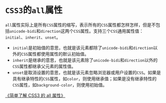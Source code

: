 # `CSS3`的`all`属性

`all`属性实际上是所有`CSS`属性的缩写，表示所有的`CSS`属性都怎样怎样，但是不包括`unicode-bidi`和`direction`这两个`CSS`属性。支持三个`CSS`通用属性值：`initial`、`inherit`、`unset`。

- `initial`是初始值的意思，也就是该元素都除了`unicode-bidi`和`direction`以外的`CSS`属性都使用属性的默认初始值。
- `inherit`是继承的意思，也就是该元素除了`unicode-bidi`和`direction`以外的`CSS`属性都继承父元素的属性值。
- `unset`是取消设置的意思，也就是该元素忽略浏览器或用户设置的`CSS`。如果是具有继承特性的`CSS`属性，如`color`，则使用继承值；如果是没有继承特性的`CSS`属性，如`background-color`，则使用初始值。

[《简单了解 CSS3 的 all 属性》](https://www.zhangxinxu.com/wordpress/2016/03/know-about-css3-all/)
